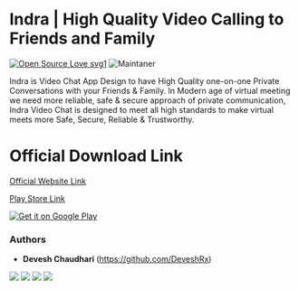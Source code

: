 # Indra | High Quality Video Calling to Friends and Family

[![Open Source Love svg1](https://badges.frapsoft.com/os/v1/open-source.svg?v=103)](https://github.com/DeveshRx/Indra-Android-App)  ![Maintaner](https://img.shields.io/badge/Author-Devesh_Chaudhari-blue)  

Indra is Video Chat App Design to have High Quality one-on-one Private Conversations with your Friends & Family. 
In Modern age of virtual meeting we need more reliable, safe & secure approach of private communication, Indra Video Chat is designed to meet all high standards to make virtual meets more Safe, Secure, Reliable & Trustworthy.

# Official Download Link 
 [Official Website Link](https://indra.ephrine.in "Official Website Link")
 
 [Play Store Link](https://play.google.com/store/apps/details?id=devesh.ephrine.indra "Play Store Link")


<a href='https://play.google.com/store/apps/details?id=devesh.ephrine.indra'><img alt='Get it on Google Play' src='https://play.google.com/intl/en_us/badges/images/generic/en_badge_web_generic.png'/></a>


### Authors
* **Devesh Chaudhari** (https://github.com/DeveshRx)

[![](https://img.shields.io/badge/LinkedIn-0077B5?style=for-the-badge&logo=linkedin&logoColor=white)](https://www.linkedin.com/in/deveshrx/) [![](https://img.shields.io/badge/Instagram-E4405F?style=for-the-badge&logo=instagram&logoColor=white)](https://www.instagram.com/deveshrx/) [![](https://img.shields.io/badge/Twitter-1DA1F2?style=for-the-badge&logo=twitter&logoColor=white)](https://twitter.com/DeveshRx) [![](https://img.shields.io/badge/linktree-39E09B?style=for-the-badge&logo=linktree&logoColor=white)](https://linktr.ee/deveshrx)
